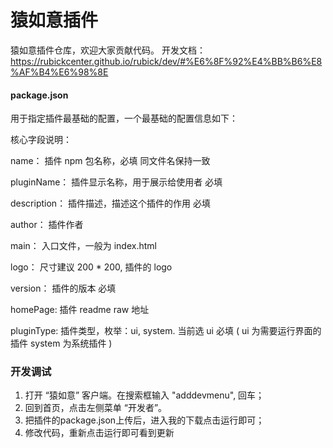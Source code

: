 # 猿如意插件

猿如意插件仓库，欢迎大家贡献代码。
开发文档：https://rubickcenter.github.io/rubick/dev/#%E6%8F%92%E4%BB%B6%E8%AF%B4%E6%98%8E
#### package.json

用于指定插件最基础的配置，一个最基础的配置信息如下：

核心字段说明：

name： 插件 npm 包名称，必填 同文件名保持一致

pluginName： 插件显示名称，用于展示给使用者 必填

description： 插件描述，描述这个插件的作用 必填

author： 插件作者

main： 入口文件，一般为 index.html

logo： 尺寸建议 200 * 200, 插件的 logo

version： 插件的版本 必填

homePage: 插件 readme raw 地址

pluginType: 插件类型，枚举：ui, system. 当前选 ui 必填 ( ui 为需要运行界面的插件 system 为系统插件 )

### 开发调试

1. 打开 “猿如意” 客户端。在搜索框输入 "adddevmenu", 回车；
2. 回到首页，点击左侧菜单 “开发者”。
3. 把插件的package.json上传后，进入我的下载点击运行即可；
4. 修改代码，重新点击运行即可看到更新

